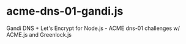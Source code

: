 # acme-dns-01-gandi.js

Gandi DNS + Let's Encrypt for Node.js - ACME dns-01 challenges w/ ACME.js and Greenlock.js